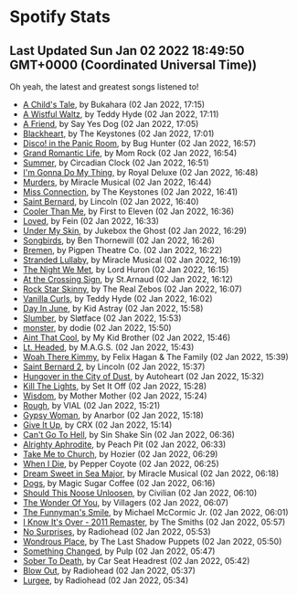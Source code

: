 
# Spotify Stats
## Last Updated Sun Jan 02 2022 18:49:50 GMT+0000 (Coordinated Universal Time))

Oh yeah, the latest and greatest songs listened to!

- [A Child's Tale](https://www.last.fm/music/Bukahara/_/A+Child%27s+Tale), by Bukahara (02 Jan 2022, 17:15)
- [A Wistful Waltz](https://www.last.fm/music/Teddy+Hyde/_/A+Wistful+Waltz), by Teddy Hyde (02 Jan 2022, 17:11)
- [A Friend](https://www.last.fm/music/Say+Yes+Dog/_/A+Friend), by Say Yes Dog (02 Jan 2022, 17:05)
- [Blackheart](https://www.last.fm/music/The+Keystones/_/Blackheart), by The Keystones (02 Jan 2022, 17:01)
- [Disco! in the Panic Room](https://www.last.fm/music/Bug+Hunter/_/Disco!+in+the+Panic+Room), by Bug Hunter (02 Jan 2022, 16:57)
- [Grand Romantic Life](https://www.last.fm/music/Mom+Rock/_/Grand+Romantic+Life), by Mom Rock (02 Jan 2022, 16:54)
- [Summer](https://www.last.fm/music/Circadian+Clock/_/Summer), by Circadian Clock (02 Jan 2022, 16:51)
- [I'm Gonna Do My Thing](https://www.last.fm/music/Royal+Deluxe/_/I%27m+Gonna+Do+My+Thing), by Royal Deluxe (02 Jan 2022, 16:48)
- [Murders](https://www.last.fm/music/Miracle+Musical/_/Murders), by Miracle Musical (02 Jan 2022, 16:44)
- [Miss Connection](https://www.last.fm/music/The+Keystones/_/Miss+Connection), by The Keystones (02 Jan 2022, 16:41)
- [Saint Bernard](https://www.last.fm/music/Lincoln/_/Saint+Bernard), by Lincoln (02 Jan 2022, 16:40)
- [Cooler Than Me](https://www.last.fm/music/First+to+Eleven/_/Cooler+Than+Me), by First to Eleven (02 Jan 2022, 16:36)
- [Loved](https://www.last.fm/music/Fein/_/Loved), by Fein (02 Jan 2022, 16:33)
- [Under My Skin](https://www.last.fm/music/Jukebox+the+Ghost/_/Under+My+Skin), by Jukebox the Ghost (02 Jan 2022, 16:29)
- [Songbirds](https://www.last.fm/music/Ben+Thornewill/_/Songbirds), by Ben Thornewill (02 Jan 2022, 16:26)
- [Bremen](https://www.last.fm/music/Pigpen+Theatre+Co./_/Bremen), by Pigpen Theatre Co. (02 Jan 2022, 16:22)
- [Stranded Lullaby](https://www.last.fm/music/Miracle+Musical/_/Stranded+Lullaby), by Miracle Musical (02 Jan 2022, 16:19)
- [The Night We Met](https://www.last.fm/music/Lord+Huron/_/The+Night+We+Met), by Lord Huron (02 Jan 2022, 16:15)
- [At the Crossing Sign](https://www.last.fm/music/St.Arnaud/_/At+the+Crossing+Sign), by St.Arnaud (02 Jan 2022, 16:12)
- [Rock Star Skinny](https://www.last.fm/music/The+Real+Zebos/_/Rock+Star+Skinny), by The Real Zebos (02 Jan 2022, 16:07)
- [Vanilla Curls](https://www.last.fm/music/Teddy+Hyde/_/Vanilla+Curls), by Teddy Hyde (02 Jan 2022, 16:02)
- [Day In June](https://www.last.fm/music/Kid+Astray/_/Day+In+June), by Kid Astray (02 Jan 2022, 15:58)
- [Slumber](https://www.last.fm/music/Sl%C3%B8tface/_/Slumber), by Sløtface (02 Jan 2022, 15:53)
- [monster](https://www.last.fm/music/dodie/_/monster), by dodie (02 Jan 2022, 15:50)
- [Aint That Cool](https://www.last.fm/music/My+Kid+Brother/_/Aint+That+Cool), by My Kid Brother (02 Jan 2022, 15:46)
- [Lt. Headed](https://www.last.fm/music/M.A.G.S./_/Lt.+Headed), by M.A.G.S. (02 Jan 2022, 15:43)
- [Woah There Kimmy](https://www.last.fm/music/Felix+Hagan+&+The+Family/_/Woah+There+Kimmy), by Felix Hagan & The Family (02 Jan 2022, 15:39)
- [Saint Bernard 2](https://www.last.fm/music/Lincoln/_/Saint+Bernard+2), by Lincoln (02 Jan 2022, 15:37)
- [Hungover in the City of Dust](https://www.last.fm/music/Autoheart/_/Hungover+in+the+City+of+Dust), by Autoheart (02 Jan 2022, 15:32)
- [Kill The Lights](https://www.last.fm/music/Set+It+Off/_/Kill+The+Lights), by Set It Off (02 Jan 2022, 15:28)
- [Wisdom](https://www.last.fm/music/Mother+Mother/_/Wisdom), by Mother Mother (02 Jan 2022, 15:24)
- [Rough](https://www.last.fm/music/VIAL/_/Rough), by VIAL (02 Jan 2022, 15:21)
- [Gypsy Woman](https://www.last.fm/music/Anarbor/_/Gypsy+Woman), by Anarbor (02 Jan 2022, 15:18)
- [Give It Up](https://www.last.fm/music/CRX/_/Give+It+Up), by CRX (02 Jan 2022, 15:14)
- [Can't Go To Hell](https://www.last.fm/music/Sin+Shake+Sin/_/Can%27t+Go+To+Hell), by Sin Shake Sin (02 Jan 2022, 06:36)
- [Alrighty Aphrodite](https://www.last.fm/music/Peach+Pit/_/Alrighty+Aphrodite), by Peach Pit (02 Jan 2022, 06:33)
- [Take Me to Church](https://www.last.fm/music/Hozier/_/Take+Me+to+Church), by Hozier (02 Jan 2022, 06:29)
- [When I Die](https://www.last.fm/music/Pepper+Coyote/_/When+I+Die), by Pepper Coyote (02 Jan 2022, 06:25)
- [Dream Sweet in Sea Major](https://www.last.fm/music/Miracle+Musical/_/Dream+Sweet+in+Sea+Major), by Miracle Musical (02 Jan 2022, 06:18)
- [Dogs](https://www.last.fm/music/Magic+Sugar+Coffee/_/Dogs), by Magic Sugar Coffee (02 Jan 2022, 06:16)
- [Should This Noose Unloosen](https://www.last.fm/music/Civilian/_/Should+This+Noose+Unloosen), by Civilian (02 Jan 2022, 06:10)
- [The Wonder Of You](https://www.last.fm/music/Villagers/_/The+Wonder+Of+You), by Villagers (02 Jan 2022, 06:07)
- [The Funnyman's Smile](https://www.last.fm/music/Michael+McCormic+Jr./_/The+Funnyman%27s+Smile), by Michael McCormic Jr. (02 Jan 2022, 06:01)
- [I Know It's Over - 2011 Remaster](https://www.last.fm/music/The+Smiths/_/I+Know+It%27s+Over+-+2011+Remaster), by The Smiths (02 Jan 2022, 05:57)
- [No Surprises](https://www.last.fm/music/Radiohead/_/No+Surprises), by Radiohead (02 Jan 2022, 05:53)
- [Wondrous Place](https://www.last.fm/music/The+Last+Shadow+Puppets/_/Wondrous+Place), by The Last Shadow Puppets (02 Jan 2022, 05:50)
- [Something Changed](https://www.last.fm/music/Pulp/_/Something+Changed), by Pulp (02 Jan 2022, 05:47)
- [Sober To Death](https://www.last.fm/music/Car+Seat+Headrest/_/Sober+To+Death), by Car Seat Headrest (02 Jan 2022, 05:42)
- [Blow Out](https://www.last.fm/music/Radiohead/_/Blow+Out), by Radiohead (02 Jan 2022, 05:37)
- [Lurgee](https://www.last.fm/music/Radiohead/_/Lurgee), by Radiohead (02 Jan 2022, 05:34)
